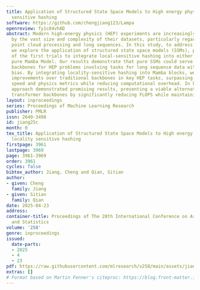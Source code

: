 ```yaml
---
title: Application of Structured State Space Models to High energy physics with locality
  sensitive hashing
software: https://github.com/chengjiang123/Lampa
openreview: fy1c84vhAD
abstract: Modern high-energy physics (HEP) experiments are increasingly challenged
  by the vast size and complexity of their datasets, particularly regarding large-scale
  point cloud processing and long sequences. In this study, to address these challenges,
  we explore the application of structured state space models (SSMs), proposing one
  of the first trials to integrate local-sensitive hashing into either a hybrid or
  pure Mamba Model. Our results demonstrate that pure SSMs could serve as powerful
  backbones for HEP problems involving tasks for long sequence data with local inductive
  bias. By integrating locality-sensitive hashing into Mamba blocks, we achieve significant
  improvements over traditional backbones in key HEP tasks, surpassing them in inference
  speed and physics metrics while reducing computational overhead. In key tests, our
  approach demonstrated promising results, presenting a viable alternative to traditional
  transformer backbones by significantly reducing FLOPS while maintaining robust performance.
layout: inproceedings
series: Proceedings of Machine Learning Research
publisher: PMLR
issn: 2640-3498
id: jiang25c
month: 0
tex_title: Application of Structured State Space Models to High energy physics with
  locality sensitive hashing
firstpage: 3961
lastpage: 3969
page: 3961-3969
order: 3961
cycles: false
bibtex_author: Jiang, Cheng and Qian, Sitian
author:
- given: Cheng
  family: Jiang
- given: Sitian
  family: Qian
date: 2025-04-23
address:
container-title: Proceedings of The 28th International Conference on Artificial Intelligence
  and Statistics
volume: '258'
genre: inproceedings
issued:
  date-parts:
  - 2025
  - 4
  - 23
pdf: https://raw.githubusercontent.com/mlresearch/v258/main/assets/jiang25c/jiang25c.pdf
extras: []
# Format based on Martin Fenner's citeproc: https://blog.front-matter.io/posts/citeproc-yaml-for-bibliographies/
---
```

